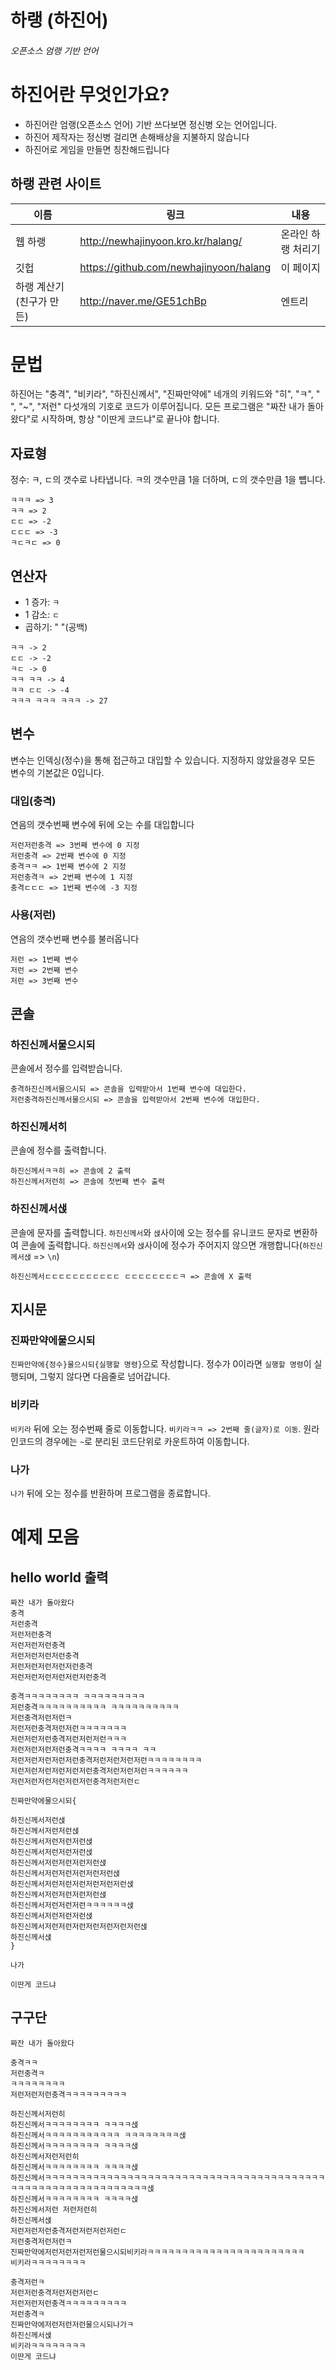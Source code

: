 # 하랭 (하진어)
###### 오픈소스 엄랭 기반 언어 


하진어란 무엇인가요?
=
- 하진어란 엄랭(오픈소스 언어) 기반 쓰다보면 정신병 오는 언어입니다.
- 하진어 제작자는 정신병 걸리면 손해배상을 지불하지 않습니다
- 하진어로 게임을 만들면 칭찬해드립니다

## 하랭 관련 사이트

| 이름 | 링크 | 내용 |
| ------ | ------ | ------ |
| 웹 하랭 | http://newhajinyoon.kro.kr/halang/ | 온라인 하랭 처리기
| 깃헙 | https://github.com/newhajinyoon/halang | 이 페이지
| 하랭 계산기 (친구가 만든) | http://naver.me/GE51chBp | 엔트리

문법
=
하진어는 "충격", "비키라", "하진신께서", "진짜만약에" 네개의 키워드와 "히", "ㅋ", " ", "~", "저런" 다섯개의 기호로 코드가 이루어집니다.
모든 프로그램은 "짜잔 내가 돌아왔다"로 시작하며, 항상 "이딴게 코드냐"로 끝나야 합니다.

## 자료형

정수: ㅋ, ㄷ의 갯수로 나타냅니다. ㅋ의 갯수만큼 1을 더하며, ㄷ의 갯수만큼 1을 뻅니다.

```
ㅋㅋㅋ => 3
ㅋㅋ => 2
ㄷㄷ => -2
ㄷㄷㄷ => -3
ㅋㄷㅋㄷ => 0
```

## 연산자

- 1 증가: `ㅋ`
- 1 감소: `ㄷ`
- 곱하기: " "(공백)

```
ㅋㅋ -> 2
ㄷㄷ -> -2
ㅋㄷ -> 0
ㅋㅋ ㅋㅋ -> 4
ㅋㅋ ㄷㄷ -> -4
ㅋㅋㅋ ㅋㅋㅋ ㅋㅋㅋ -> 27
```

## 변수

변수는 인덱싱(정수)을 통해 접근하고 대입할 수 있습니다. 지정하지 않았을경우 모든 변수의 기본값은 0입니다.

### 대입(충격)

연음의 갯수번째 변수에 뒤에 오는 수를 대입합니다

```
저런저런충격 => 3번째 변수에 0 지정
저런충격 => 2번째 변수에 0 지정
충격ㅋㅋ => 1번째 변수에 2 지정
저런충격ㅋ => 2번째 변수에 1 지정
충격ㄷㄷㄷ => 1번째 변수에 -3 지정
```

### 사용(저런)

연음의 갯수번째 변수를 불러옵니다

```
저런 => 1번째 변수
저런 => 2번째 변수
저런 => 3번째 변수
```

## 콘솔

### 하진신께서물으시되

콘솔에서 정수를 입력받습니다.

```
충격하진신께서물으시되 => 콘솔을 입력받아서 1번째 변수에 대입한다.
저런충격하진신께서물으시되 => 콘솔을 입력받아서 2번째 변수에 대입한다.
```

### 하진신께서히

콘솔에 정수를 출력합니다.

```tsx
하진신께서ㅋㅋ히 => 콘솔에 2 출력
하진신께서저런히 => 콘솔에 첫번째 변수 출력
```

### 하진신께서샍

콘솔에 문자를 출력합니다. `하진신께서`와 `샍`사이에 오는 정수를 유니코드 문자로 변환하여 콘솔에 출력합니다. `하진신께서`와 `샍`사이에 정수가 주어지지 않으면 개행합니다(`하진신께서샍` => `\n`)

```tsx
하진신께서ㄷㄷㄷㄷㄷㄷㄷㄷㄷㄷㄷ ㄷㄷㄷㄷㄷㄷㄷㄷㅋ => 콘솔에 X 출력
```

## 지시문

### 진짜만약에물으시되

`진짜만약에{정수}물으시되{실행할 명령}`으로 작성합니다. 정수가 0이라면 `실행할 명령`이 실행되며, 그렇지 않다면 다음줄로 넘어갑니다.

### 비키라

`비키라` 뒤에 오는 정수번째 줄로 이동합니다. `비키라ㅋㅋ => 2번째 줄(글자)로 이동`. 원라인코드의 경우에는 `~`로 분리된 코드단위로 카운트하여 이동합니다.

### 나가

`나가` 뒤에 오는 정수를 반환하며 프로그램을 종료합니다.

예제 모음
=
## hello world 출력
```
짜잔 내가 돌아왔다
충격
저런충격
저런저런충격
저런저런저런충격
저런저런저런저런충격
저런저런저런저런저런충격
저런저런저런저런저런저런충격

충격ㅋㅋㅋㅋㅋㅋㅋㅋ ㅋㅋㅋㅋㅋㅋㅋㅋㅋ
저런충격ㅋㅋㅋㅋㅋㅋㅋㅋㅋㅋ ㅋㅋㅋㅋㅋㅋㅋㅋㅋㅋ
저런충격저런저런ㅋ
저런저런충격저런저런ㅋㅋㅋㅋㅋㅋㅋ
저런저런저런충격저런저런저런ㅋㅋㅋ
저런저런저런저런충격ㅋㅋㅋㅋ ㅋㅋㅋㅋ ㅋㅋ
저런저런저런저런저런충격저런저런저런저런ㅋㅋㅋㅋㅋㅋㅋㅋ
저런저런저런저런저런저런충격저런저런저런ㅋㅋㅋㅋㅋㅋ
저런저런저런저런저런저런충격저런저런ㄷ

진짜만약에물으시되{

하진신께서저런샍
하진신께서저런저런샍
하진신께서저런저런저런샍
하진신께서저런저런저런샍
하진신께서저런저런저런저런샍
하진신께서저런저런저런저런저런샍
하진신께서저런저런저런저런저런저런샍
하진신께서저런저런저런저런샍
하진신께서저런저런저런ㅋㅋㅋㅋㅋㅋ샍
하진신께서저런저런저런샍
하진신께서저런저런저런저런저런저런저런샍
하진신께서샍
}

나가

이딴게 코드냐
```
## 구구단
```
짜잔 내가 돌아왔다 

충격ㅋㅋ
저런충격ㅋ
ㅋㅋㅋㅋㅋㅋㅋㅋ
저런저런저런충격ㅋㅋㅋㅋㅋㅋㅋㅋㅋ

하진신께서저런히
하진신께서ㅋㅋㅋㅋㅋㅋㅋㅋ ㅋㅋㅋㅋ샍
하진신께서ㅋㅋㅋㅋㅋㅋㅋㅋㅋㅋㅋ ㅋㅋㅋㅋㅋㅋㅋㅋ샍
하진신께서ㅋㅋㅋㅋㅋㅋㅋㅋ ㅋㅋㅋㅋ샍
하진신께서저런저런히
하진신께서ㅋㅋㅋㅋㅋㅋㅋㅋ ㅋㅋㅋㅋ샍
하진신께서ㅋㅋㅋㅋㅋㅋㅋㅋㅋㅋㅋㅋㅋㅋㅋㅋㅋㅋㅋㅋㅋㅋㅋㅋㅋㅋㅋㅋㅋㅋㅋㅋㅋㅋㅋㅋㅋㅋㅋㅋㅋㅋㅋㅋㅋㅋㅋㅋㅋㅋㅋㅋㅋㅋㅋㅋㅋㅋㅋㅋㅋ샍
하진신께서ㅋㅋㅋㅋㅋㅋㅋㅋ ㅋㅋㅋㅋ샍
하진신께서저런 저런저런히
하진신께서샍
저런저런저런충격저런저런저런저런ㄷ
저런충격저런저런ㅋ
진짜만약에저런저런저런저런물으시되비키라ㅋㅋㅋㅋㅋㅋㅋㅋㅋㅋㅋㅋㅋㅋㅋㅋㅋㅋㅋㅋㅋㅋㅋ
비키라ㅋㅋㅋㅋㅋㅋㅋㅋ

충격저런ㅋ
저런저런충격저런저런저런ㄷ
저런저런저런충격ㅋㅋㅋㅋㅋㅋㅋㅋㅋ
저런충격ㅋ
진짜만약에저런저런저런물으시되나가ㅋ
하진신께서샍
비키라ㅋㅋㅋㅋㅋㅋㅋㅋ
이딴게 코드냐
```
